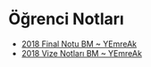 # Öğrenci Notları

<!--Index-->

- [2018 Final Notu BM ~ YEmreAk](./2018%20Final%20Notu%20BM%20~%20YEmreAk.pdf)
- [2018 Vize Notları BM ~ YEmreAk](./2018%20Vize%20Notlar%C4%B1%20BM%20~%20YEmreAk.pdf)

<!--Index-->
